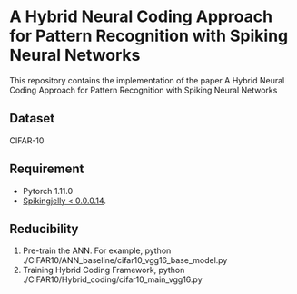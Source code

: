 # A Hybrid Neural Coding Approach for Pattern Recognition with Spiking Neural Networks 
This repository contains the implementation of the paper A Hybrid Neural Coding Approach for Pattern Recognition with Spiking Neural Networks 

## Dataset
CIFAR-10

## Requirement
- Pytorch 1.11.0
- [Spikingjelly < 0.0.0.14](https://github.com/fangwei123456/spikingjelly).

## Reducibility

<ol>
<li> Pre-train the ANN. For example, python ./CIFAR10/ANN_baseline/cifar10_vgg16_base_model.py </li>
<li> Training Hybrid Coding Framework, python ./CIFAR10/Hybrid_coding/cifar10_main_vgg16.py</li>
 
